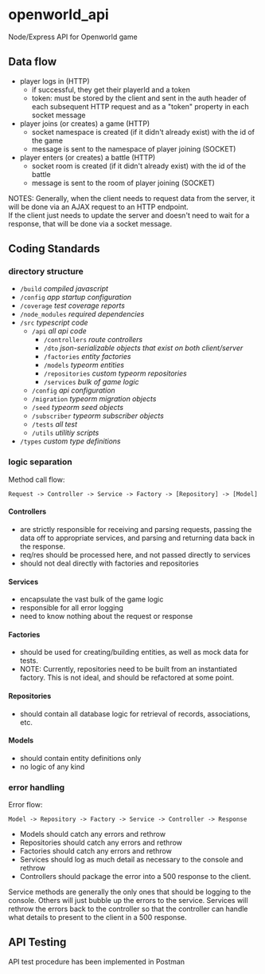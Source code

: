 # openworld_api

Node/Express API for Openworld game

## Data flow

- player logs in (HTTP)
    - if successful, they get their playerId and a token
    - token: must be stored by the client and sent in the auth header of each subsequent HTTP request and as a "token" property in each socket message
- player joins (or creates) a game (HTTP)
    - socket namespace is created (if it didn't already exist) with the id of the game
    - message is sent to the namespace of player joining (SOCKET)
- player enters (or creates) a battle (HTTP)
    - socket room is created (if it didn't already exist) with the id of the battle
    - message is sent to the room of player joining (SOCKET)

NOTES: Generally, when the client needs to request data from the server, it will be done via an AJAX request to an HTTP endpoint.  
If the client just needs to update the server and doesn't need to wait for a response, that will be done via a socket message.

## Coding Standards

### directory structure

* `/build` *compiled javascript*
* `/config` *app startup configuration*
* `/coverage` *test coverage reports*
* `/node_modules` *required dependencies*
* `/src` *typescript code*
  * `/api` *all api code*
    * `/controllers` *route controllers*
    * `/dto` *json-serializable objects that exist on both client/server*
    * `/factories` *entity factories*
    * `/models` *typeorm entities*
    * `/repositories` *custom typeorm repositories*
    * `/services` *bulk of game logic*
  * `/config` *api configuration*
  * `/migration` *typeorm migration objects*
  * `/seed` *typeorm seed objects*
  * `/subscriber` *typeorm subscriber objects*
  * `/tests` *all test*
  * `/utils` *utilitiy scripts*
* `/types` *custom type definitions*

### logic separation

Method call flow:

`Request -> Controller -> Service -> Factory -> [Repository] -> [Model]`

#### Controllers
- are strictly responsible for receiving and parsing requests, passing
  the data off to appropriate services, and parsing and returning data
  back in the response.
- req/res should be processed here, and not passed directly to services
- should not deal directly with factories and repositories

#### Services
- encapsulate the vast bulk of the game logic
- responsible for all error logging
- need to know nothing about the request or response

#### Factories
- should be used for creating/building entities, as well as mock
  data for tests.
- NOTE: Currently, repositories need to be built from an instantiated
  factory.  This is not ideal, and should be refactored at some point.

#### Repositories
- should contain all database logic for retrieval of records,
  associations, etc.
  
#### Models
- should contain entity definitions only
- no logic of any kind

### error handling

Error flow:

`Model -> Repository -> Factory -> Service -> Controller -> Response`

- Models should catch any errors and rethrow
- Repositories should catch any errors and rethrow
- Factories should catch any errors and rethrow
- Services should log as much detail as necessary to the console and rethrow
- Controllers should package the error into a 500 response to the client.

Service methods are generally the only ones that should be logging to the console.  Others will just bubble up the errors to the service.  Services will rethrow the errors back to the controller so that the controller can handle what details to present to the client in a 500 response.

## API Testing

API test procedure has been implemented in Postman